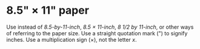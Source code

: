 # 8.5" × 11" paper

Use instead of *8.5-by-11-inch*, *8.5 × 11-inch*, *8 1/2 by 11-inch*, or other ways of referring to the paper size. Use a straight quotation mark (") to signify inches. Use a multiplication sign (×), not the letter *x*.
